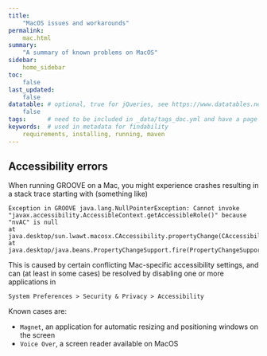 ```yaml
---
title:
    "MacOS issues and workarounds"
permalink:
    mac.html
summary:
    "A summary of known problems on MacOS"
sidebar:
    home_sidebar
toc: 
    false
last_updated:
    false
datatable: # optional, true for jQueries, see https://www.datatables.net/
    false
tags:      # need to be included in _data/tags_doc.yml and have a page in tags/
keywords:  # used in metadata for findability
    requirements, installing, running, maven
---
```


## Accessibility errors

When running GROOVE on a Mac, you might experience crashes resulting in a stack trace starting with (something like)

```
Exception in GROOVE java.lang.NullPointerException: Cannot invoke "javax.accessibility.AccessibleContext.getAccessibleRole()" because "nvAC" is null
at java.desktop/sun.lwawt.macosx.CAccessibility.propertyChange(CAccessibility.java:114)
at java.desktop/java.beans.PropertyChangeSupport.fire(PropertyChangeSupport.java:343)
```

This is caused by certain conflicting Mac-specific accessibility settings, and can (at least in some cases) be resolved by disabling one or more applications in

```
System Preferences > Security & Privacy > Accessibility
```

Known cases are:

- `Magnet`, an application for automatic resizing and positioning windows on the screen
- `Voice Over`, a screen reader available on MacOS
